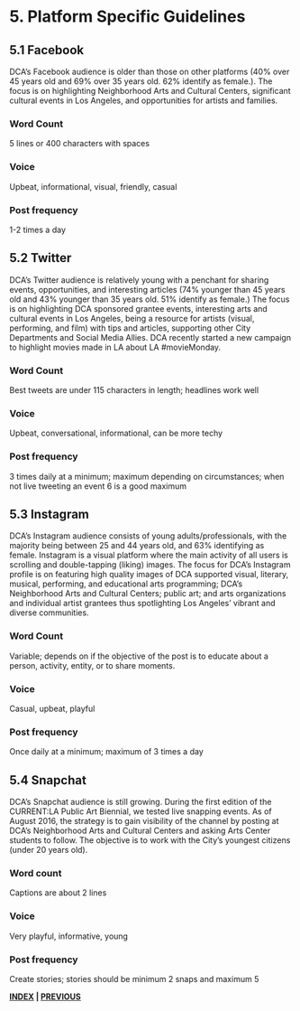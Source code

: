 # 5. Platform Specific Guidelines

## 5.1 Facebook

DCA’s Facebook audience is older than those on other platforms (40% over 45 years old and 69% over 35 years old. 62% identify as female.). The focus is on highlighting Neighborhood Arts and Cultural Centers, significant cultural events in Los Angeles, and opportunities for artists and families. 

### Word Count

5 lines or 400 characters with spaces

### Voice

Upbeat, informational, visual, friendly, casual

### Post frequency

1-2 times a day

## 5.2 Twitter

DCA’s Twitter audience is relatively young with a penchant for sharing events, opportunities, and interesting articles (74% younger than 45 years old and 43% younger than 35 years old. 51% identify as female.) The focus is on highlighting DCA sponsored grantee events, interesting arts and cultural events in Los Angeles, being a resource for artists (visual, performing, and film) with tips and articles, supporting other City Departments and Social Media Allies. DCA recently started a new campaign to highlight movies made in LA about LA #movieMonday.

### Word Count

Best tweets are under 115 characters in length; headlines work well 

### Voice

Upbeat, conversational, informational, can be more techy

### Post frequency

3 times daily at a minimum; maximum depending on circumstances; when not live tweeting an event 6 is a good maximum

## 5.3 Instagram

DCA’s Instagram audience consists of young adults/professionals, with the majority being between 25 and 44 years old, and 63% identifying as female. Instagram is a visual platform where the main activity of all users is scrolling and double-tapping (liking) images. The focus for DCA’s Instagram profile is on featuring high quality images of DCA supported visual, literary, musical, performing, and educational arts programming; DCA’s Neighborhood Arts and Cultural Centers; public art; and arts organizations and individual artist grantees thus spotlighting Los Angeles’ vibrant and diverse communities.

### Word Count

Variable; depends on if the objective of the post is to educate about a person, activity, entity, or to share moments.

### Voice

Casual, upbeat, playful

### Post frequency

Once daily at a minimum; maximum of 3 times a day

## 5.4 Snapchat

DCA’s Snapchat audience is still growing. During the first edition of the CURRENT:LA Public Art Biennial, we tested live snapping events. As of August 2016, the strategy is to gain visibility of the channel by posting at DCA’s Neighborhood Arts and Cultural Centers and asking Arts Center students to follow. The objective is to work with the City’s youngest citizens (under 20 years old).

### Word count

Captions are about 2 lines

### Voice

Very playful, informative, young

### Post frequency

Create stories; stories should be minimum 2 snaps and maximum 5 

**[INDEX](index.md) | [PREVIOUS](04_Content_Guidelines.md)**
